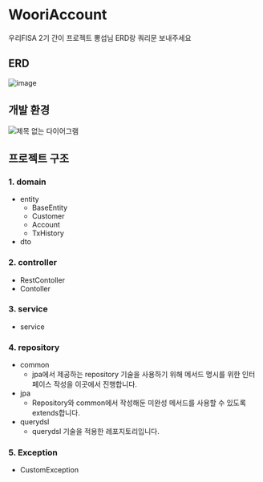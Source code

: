 # WooriAccount
우리FISA 2기 간이 프로젝트
뽕섭님 ERD랑 쿼리문 보내주세요 

## ERD
![image](https://github.com/BullChallenger/WooriAccount/assets/81970382/57872b7e-9b57-4a27-93b2-278569be7700)

## 개발 환경
![제목 없는 다이어그램](https://github.com/BullChallenger/WooriAccount/assets/81970382/e59c80fe-7c48-4e6d-90ce-31539b290e7b)


## 프로젝트 구조
### 1. domain
- entity
  - BaseEntity
  - Customer
  - Account
  - TxHistory
- dto

### 2. controller
- RestContoller
- Contoller

### 3. service
- service
  
### 4. repository
- common
  - jpa에서 제공하는 repository 기술을 사용하기 위해 메서드 명시를 위한 인터페이스 작성을 이곳에서 진행합니다.
- jpa
  - Repository와 common에서 작성해둔 미완성 메서드를 사용할 수 있도록 extends합니다.
- querydsl
  - querydsl 기술을 적용한 레포지토리입니다.

### 5. Exception
- CustomException

